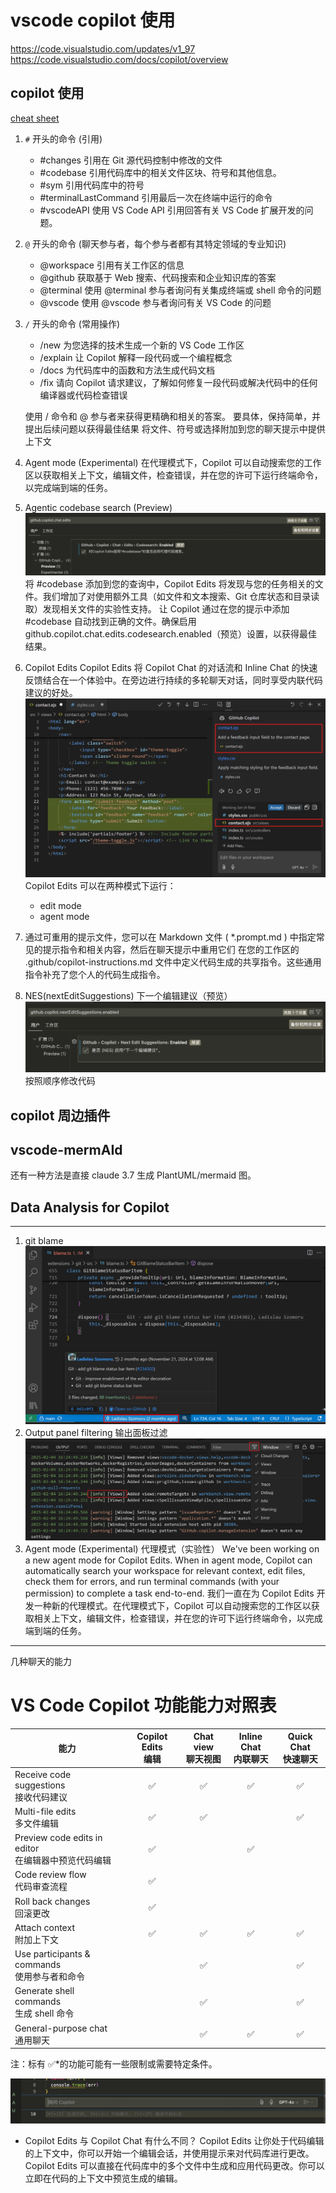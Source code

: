 # vscode copilot 使用

https://code.visualstudio.com/updates/v1_97
https://code.visualstudio.com/docs/copilot/overview

## copilot 使用

[cheat sheet](https://code.visualstudio.com/docs/copilot/copilot-vscode-features)

1. `#` 开头的命令 (引用)
   - #changes
     引用在 Git 源代码控制中修改的文件
   - #codebase
     引用代码库中的相关文件区块、符号和其他信息。
   - #sym
     引用代码库中的符号
   - #terminalLastCommand
     引用最后一次在终端中运行的命令
   - #vscodeAPI
     使用 VS Code API 引用回答有关 VS Code 扩展开发的问题。
2. `@` 开头的命令 (聊天参与者，每个参与者都有其特定领域的专业知识)
   - @workspace
     引用有关工作区的信息
   - @github
     获取基于 Web 搜索、代码搜索和企业知识库的答案
   - @terminal
     使用 @terminal 参与者询问有关集成终端或 shell 命令的问题
   - @vscode
     使用 @vscode 参与者询问有关 VS Code 的问题
3. `/` 开头的命令 (常用操作)

   - /new 为您选择的技术生成一个新的 VS Code 工作区
   - /explain 让 Copilot 解释一段代码或一个编程概念
   - /docs 为代码库中的函数和方法生成代码文档
   - /fix 请向 Copilot 请求建议，了解如何修复一段代码或解决代码中的任何编译器或代码检查错误

   使用 / 命令和 @ 参与者来获得更精确和相关的答案。
   要具体，保持简单，并提出后续问题以获得最佳结果
   将文件、符号或选择附加到您的聊天提示中提供上下文

4. Agent mode (Experimental)
   在代理模式下，Copilot 可以自动搜索您的工作区以获取相关上下文，编辑文件，检查错误，并在您的许可下运行终端命令，以完成端到端的任务。
5. Agentic codebase search (Preview)
   ![alt text](image-5.png)
   将 #codebase 添加到您的查询中，Copilot Edits 将发现与您的任务相关的文件。我们增加了对使用额外工具（如文件和文本搜索、Git 仓库状态和目录读取）发现相关文件的实验性支持。
   让 Copilot 通过在您的提示中添加 #codebase 自动找到正确的文件。确保启用 github.copilot.chat.edits.codesearch.enabled（预览）设置，以获得最佳结果。
6. Copilot Edits
   Copilot Edits 将 Copilot Chat 的对话流和 Inline Chat 的快速反馈结合在一个体验中。在旁边进行持续的多轮聊天对话，同时享受内联代码建议的好处。
   ![alt text](image-6.png)
   Copilot Edits 可以在两种模式下运行：
   - edit mode
   - agent mode
7. 通过可重用的提示文件，您可以在 Markdown 文件 ( \*.prompt.md ) 中指定常见的提示指令和相关内容，然后在聊天提示中重用它们
   在您的工作区的 .github/copilot-instructions.md 文件中定义代码生成的共享指令。这些通用指令补充了您个人的代码生成指令。

8. NES(nextEditSuggestions) 下一个编辑建议（预览）
   ![alt text](image-7.png)
   按照顺序修改代码

## copilot 周边插件

## vscode-mermAId

还有一种方法是直接 claude 3.7 生成 PlantUML/mermaid 图。

## Data Analysis for Copilot

---

1. git blame
   ![alt text](image-3.png)
2. Output panel filtering 输出面板过滤
   ![alt text](image-4.png)
3. Agent mode (Experimental)
   代理模式（实验性）
   We've been working on a new agent mode for Copilot Edits. When in agent mode, Copilot can automatically search your workspace for relevant context, edit files, check them for errors, and run terminal commands (with your permission) to complete a task end-to-end.
   我们一直在为 Copilot Edits 开发一种新的代理模式。在代理模式下，Copilot 可以自动搜索您的工作区以获取相关上下文，编辑文件，检查错误，并在您的许可下运行终端命令，以完成端到端的任务。

---

几种聊天的能力

# VS Code Copilot 功能能力对照表

| 能力                                                   | Copilot Edits<br>编辑 | Chat view<br>聊天视图 | Inline Chat<br>内联聊天 | Quick Chat<br>快速聊天 |
| ------------------------------------------------------ | :-------------------: | :-------------------: | :---------------------: | :--------------------: |
| Receive code suggestions<br>接收代码建议               |          ✅           |          ✅           |           ✅            |           ✅           |
| Multi-file edits<br>多文件编辑                         |          ✅           |          ✅           |                         |           ✅           |
| Preview code edits in editor<br>在编辑器中预览代码编辑 |          ✅           |                       |           ✅            |                        |
| Code review flow<br>代码审查流程                       |          ✅           |                       |                         |                        |
| Roll back changes<br>回滚更改                          |          ✅           |                       |                         |                        |
| Attach context<br>附加上下文                           |          ✅           |          ✅           |           ✅            |           ✅           |
| Use participants & commands<br>使用参与者和命令        |                       |          ✅           |                         |           ✅           |
| Generate shell commands<br>生成 shell 命令             |                       |          ✅           |                         |           ✅           |
| General-purpose chat<br>通用聊天                       |                       |          ✅           |           ✅            |           ✅           |

注：标有 ✅\*的功能可能有一些限制或需要特定条件。

![inline chat](image-8.png)

- Copilot Edits 与 Copilot Chat 有什么不同？
  Copilot Edits 让你处于代码编辑的上下文中，你可以开始一个编辑会话，并使用提示来对代码库进行更改。Copilot Edits 可以直接在代码库中的多个文件中生成和应用代码更改。你可以立即在代码的上下文中预览生成的编辑。
